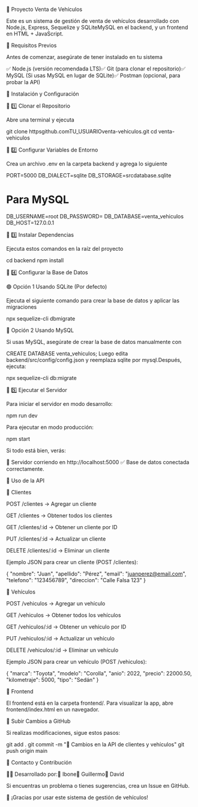 🚀 Proyecto Venta de Vehículos

Este es un sistema de gestión de venta de vehículos desarrollado con Node.js, Express, Sequelize y SQLiteMySQL en el backend, y un frontend en HTML + JavaScript.

📌 Requisitos Previos

Antes de comenzar, asegúrate de tener instalado en tu sistema

✅ Node.js (versión recomendada LTS)✅ Git (para clonar el repositorio)✅ MySQL (Si usas MySQL en lugar de SQLite)✅ Postman (opcional, para probar la API)

📌 Instalación y Configuración

🔷 1️⃣ Clonar el Repositorio

Abre una terminal y ejecuta

git clone httpsgithub.comTU_USUARIOventa-vehiculos.git
cd venta-vehiculos

🔷 2️⃣ Configurar Variables de Entorno

Crea un archivo .env en la carpeta backend y agrega lo siguiente

PORT=5000
DB_DIALECT=sqlite
DB_STORAGE=srcdatabase.sqlite
# Para MySQL
DB_USERNAME=root
DB_PASSWORD=
DB_DATABASE=venta_vehiculos
DB_HOST=127.0.0.1

🔷 3️⃣ Instalar Dependencias

Ejecuta estos comandos en la raíz del proyecto

cd backend
npm install

🔷 4️⃣ Configurar la Base de Datos

🟢 Opción 1 Usando SQLite (Por defecto)

Ejecuta el siguiente comando para crear la base de datos y aplicar las migraciones

npx sequelize-cli dbmigrate

🔵 Opción 2 Usando MySQL

Si usas MySQL, asegúrate de crear la base de datos manualmente con

CREATE DATABASE venta_vehiculos;
Luego edita backend/src/config/config.json y reemplaza sqlite por mysql.Después, ejecuta:

npx sequelize-cli db:migrate

🔷 5️⃣ Ejecutar el Servidor

Para iniciar el servidor en modo desarrollo:

npm run dev

Para ejecutar en modo producción:

npm start

Si todo está bien, verás:

🚀 Servidor corriendo en http://localhost:5000
✅ Base de datos conectada correctamente.

📌 Uso de la API

🔹 Clientes

POST /clientes → Agregar un cliente

GET /clientes → Obtener todos los clientes

GET /clientes/:id → Obtener un cliente por ID

PUT /clientes/:id → Actualizar un cliente

DELETE /clientes/:id → Eliminar un cliente

Ejemplo JSON para crear un cliente (POST /clientes):

{
  "nombre": "Juan",
  "apellido": "Pérez",
  "email": "juanperez@email.com",
  "telefono": "123456789",
  "direccion": "Calle Falsa 123"
}

🔹 Vehículos

POST /vehiculos → Agregar un vehículo

GET /vehiculos → Obtener todos los vehículos

GET /vehiculos/:id → Obtener un vehículo por ID

PUT /vehiculos/:id → Actualizar un vehículo

DELETE /vehiculos/:id → Eliminar un vehículo

Ejemplo JSON para crear un vehículo (POST /vehiculos):

{
  "marca": "Toyota",
  "modelo": "Corolla",
  "anio": 2022,
  "precio": 22000.50,
  "kilometraje": 5000,
  "tipo": "Sedán"
}

📌 Frontend

El frontend está en la carpeta frontend/. Para visualizar la app, abre frontend/index.html en un navegador.

📌 Subir Cambios a GitHub

Si realizas modificaciones, sigue estos pasos:

git add .
git commit -m "🔧 Cambios en la API de clientes y vehículos"
git push origin main

📌 Contacto y Contribución

👨‍💻 Desarrollado por:🔹 Ibone🔹 Guillermo🔹 David

Si encuentras un problema o tienes sugerencias, crea un Issue en GitHub.

🚀 ¡Gracias por usar este sistema de gestión de vehículos!

